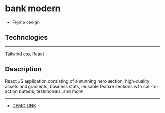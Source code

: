 # bank modern


- [Figma design](https://www.figma.com/file/bUGIPys15E78w9bs1l4tgS/HooBank?node-id=0%3A1)

## Technologies 
___

Tailwind css, React

## Description

React JS application consisting of a stunning hero section, high-quality assets and gradients, business stats, reusable feature sections with call-to-action buttons, testimonials, and more!

___

- [DEMO LINK](https://bank-modern-app-tau.vercel.app/)
